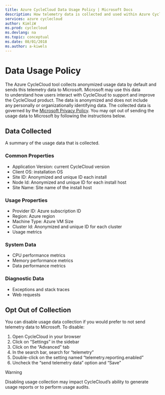 ```yaml
---
title: Azure CycleCloud Data Usage Policy | Microsoft Docs
description: How telemetry data is collected and used within Azure CycleCloud.
services: azure cyclecloud
author: KimliW
ms.prod: cyclecloud
ms.devlang: na
ms.topic: conceptual
ms.date: 08/01/2018
ms.author: a-kiwels
---
```


# Data Usage Policy

The Azure CycleCloud tool collects anonymized usage data by default and sends this telemetry data to Microsoft. Microsoft may use this data to understand how users interact with CycleCloud to support and improve the CycleCloud product. The data is anonymized and does not include any personally or organizationally identifying data. The collected data is governed by the [Microsoft Privacy Policy](http://aka.ms/privacy). You may opt out of sending the usage data to Microsoft by following the instructions below.

## Data Collected

A summary of the usage data that is collected.

### Common Properties

* Application Version: current CycleCloud version
* Client OS: installation OS
* Site ID: Anonymized and unique ID each install 
* Node Id: Anonymized and unique ID for each install host
* Site Name: Site name of the install host

### Usage Properties

* Provider ID: Azure subscription ID
* Region: Azure region
* Machine Type: Azure VM Size 
* Cluster Id: Anonymized and unique ID for each cluster
* Usage metrics

### System Data

* CPU performance metrics
* Memory performance metrics
* Data performance metrics

### Diagnostic Data

* Exceptions and stack traces
* Web requests

## Opt Out of Collection

You can disable usage data collection if you would prefer to not send telemetry data to Microsoft. To disable:

1. Open CycleCloud in your browser
2. Click on “Settings” in the sidebar
3. Click on the “Advanced” tab
4. In the search bar, search for “telemetry”
5. Double-click on the setting named “telemetry.reporting.enabled”
6. Uncheck the “send telemetry data” option and “Save”

> [!WARNING]
> Disabling usage collection may impact CycleCloud’s ability to generate usage reports or to perform usage audits.

